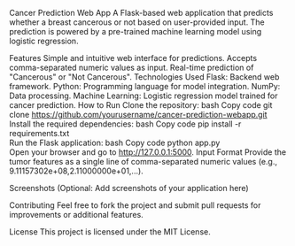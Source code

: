 Cancer Prediction Web App
A Flask-based web application that predicts whether a breast cancerous or not based on user-provided input. The prediction is powered by a pre-trained machine learning model using logistic regression.

Features
Simple and intuitive web interface for predictions.
Accepts comma-separated numeric values as input.
Real-time prediction of "Cancerous" or "Not Cancerous".
Technologies Used
Flask: Backend web framework.
Python: Programming language for model integration.
NumPy: Data processing.
Machine Learning: Logistic regression model trained for cancer prediction.
How to Run
Clone the repository:
bash
Copy code
git clone https://github.com/yourusername/cancer-prediction-webapp.git  
Install the required dependencies:
bash
Copy code
pip install -r requirements.txt  
Run the Flask application:
bash
Copy code
python app.py  
Open your browser and go to http://127.0.0.1:5000.
Input Format
Provide the tumor features as a single line of comma-separated numeric values (e.g., 9.11157302e+08,2.11000000e+01,...).

Screenshots
(Optional: Add screenshots of your application here)

Contributing
Feel free to fork the project and submit pull requests for improvements or additional features.

License
This project is licensed under the MIT License.

